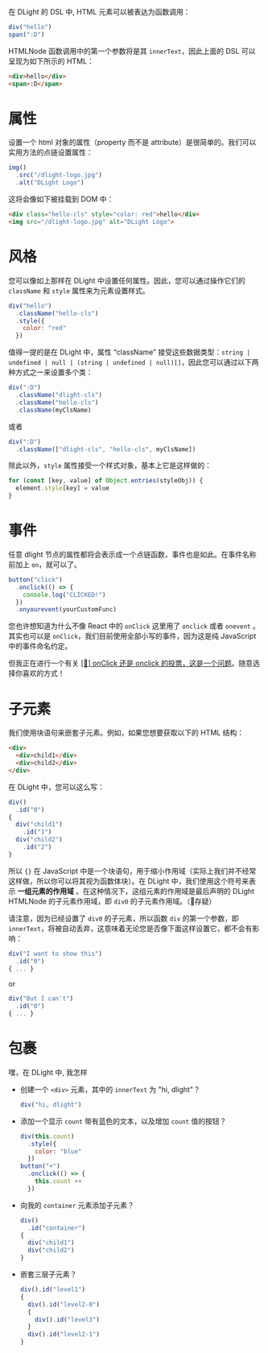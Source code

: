 在 DLight 的 DSL 中, HTML 元素可以被表达为函数调用：

```js
div("hello")
span(":D")
```

HTMLNode 函数调用中的第一个参数将是其 `innerText`，因此上面的 DSL 可以呈现为如下所示的 HTML：

```html
<div>hello</div>
<span>:D</span>
```

# 属性

设置一个 html 对象的属性（property 而不是 attribute）是很简单的。我们可以实用方法的点链设置属性：

```js
img()
  .src("/dlight-logo.jpg")
  .alt("DLight Logo")
```

这将会像如下被挂载到 DOM 中：

```html
<div class="hello-cls" style="color: red">hello</div>
<img src="/dlight-logo.jpg" alt="DLight Logo">
```

# 风格

您可以像如上那样在 DLight 中设置任何属性。因此，您可以通过操作它们的 `className` 和 `style` 属性来为元素设置样式。

```js
div("hello")
  .className("hello-cls")
  .style({
    color: "red"
  })
```

值得一提的是在 DLight 中，属性 “className” 接受这些数据类型：`string | undefined | null | (string | undefined | null)[]`，因此您可以通过以下两种方式之一来设置多个类：

```js
div(":D")
  .className("dlight-cls")
  .className("hello-cls")
  .className(myClsName)
```

或者

```js
div(":D")
  .className(["dlight-cls", "hello-cls", myClsName])
```

除此以外，`style` 属性接受一个样式对象，基本上它是这样做的：

```js
for (const [key, value] of Object.entries(styleObj)) {
  element.style[key] = value
}
```

# 事件

任意 dlight 节点的属性都将会表示成一个点链函数，事件也是如此。在事件名称前加上 `on`，就可以了。

```js
button("click")
  .onclick(() => {
    console.log("CLICKED!")
  })
  .onyourevent(yourCustomFunc)
```

您也许想知道为什么不像 React 中的 `onClick` 这里用了 `onclick` 或者 `onevent` 。其实也可以是 `onClick`，我们目前使用全部小写的事件，因为这是纯 JavaScript 中的事件命名约定。

但我正在进行一个有关 [[🧐] onClick 还是 onclick 的投票，这是一个问题](https://github.com/dlight-js/dlight/issues/49)。随意选择你喜欢的方式！

# 子元素

我们使用块语句来嵌套子元素。例如，如果您想要获取以下的 HTML 结构：

```html
<div>
  <div>child1</div>
  <div>child2</div>
</div>
```

在 DLight 中，您可以这么写：

```js
div()
  .id("0")
{
  div("child1")
    .id("1")
  div("child2")
    .id("2")
}
```

所以 `{}` 在 JavaScript 中是一个块语句，用于缩小作用域（实际上我们并不经常这样做，所以你可以将其视为函数体块）。在 DLight 中，我们使用这个符号来表示 **一组元素的作用域** 。在这种情况下，这组元素的作用域是最后声明的 DLight HTMLNode 的子元素作用域，即 `div0` 的子元素作用域。（🤨存疑）

请注意，因为已经设置了 `div0` 的子元素，所以函数 `div` 的第一个参数，即 `innerText`，将被自动丢弃，这意味着无论您是否像下面这样设置它，都不会有影响：

```js
div("I want to show this")
  .id("0")
{ ... }
```

or

```js
div("But I can't")
  .id("0")
{ ... }
```

# 包裹

嘿，在 DLight 中, 我怎样

* 创建一个 `<div>` 元素，其中的 `innerText` 为 "hi, dlight"？

  ```js
  div("hi, dlight")
  ```

* 添加一个显示 `count` 带有蓝色的文本，以及增加 `count` 值的按钮？

  ```js
  div(this.count)
    .style({
      color: "blue"
    })
  button("+")
    .onclick(() => {
      this.count ++
    })
  ```

* 向我的 `container` 元素添加子元素？

  ```js
  div()
    .id("container")
  {
    div("child1")
    div("child2")
  }
  ```

* 嵌套三层子元素？

  ```js
  div().id("level1")
  {
    div().id("level2-0")
    {
      div().id("level3")
    }
    div().id("level2-1")
  }
  ```
